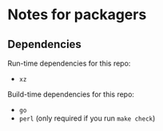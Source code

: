 # Notes for packagers

## Dependencies

Run-time dependencies for this repo:

* `xz`

Build-time dependencies for this repo:

* `go`
* `perl` (only required if you run `make check`)
